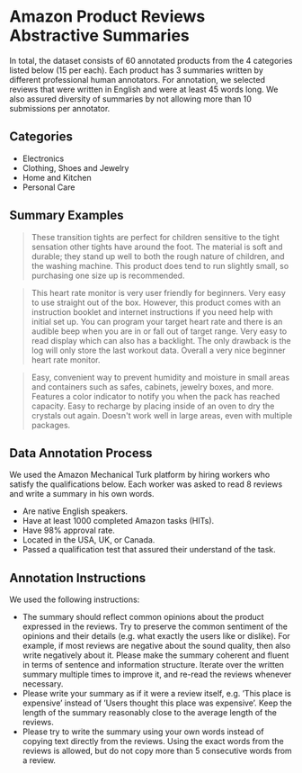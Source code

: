 # Amazon Product Reviews Abstractive Summaries

In total, the dataset consists of 60 annotated products from the 4 categories listed below (15 per each). Each product has 3 summaries written by different professional human annotators.
For annotation, we selected reviews that were written in English and were at least 45 words long. We also assured diversity of summaries by not allowing more than 10 submissions per annotator.

## Categories
* Electronics
* Clothing, Shoes and Jewelry
* Home and Kitchen
* Personal Care

## Summary Examples

> These transition tights are perfect for children sensitive to the tight sensation other tights have around the foot.  The material is soft and durable; they stand up well to both the rough nature of children, and the washing machine.  This product does tend to run slightly small, so purchasing one size up is recommended.

> This heart rate monitor is very user friendly for beginners.  Very easy to use straight out of the box. However, this product comes with an instruction booklet and internet instructions if you need help with initial set up. You can program your target heart rate and there is an audible beep when you are in or fall out of target range. Very easy to read display which can also has a backlight. The only drawback is the log will only store the last workout data.  Overall a very nice beginner heart rate monitor.

> Easy, convenient way to prevent humidity and moisture in small areas and containers such as safes, cabinets, jewelry boxes, and more. Features a color indicator to notify you when the pack has reached capacity. Easy to recharge by placing inside of an oven to dry the crystals out again. Doesn't work well in large areas, even with multiple packages.

## Data Annotation Process

We used the Amazon Mechanical Turk platform by hiring workers who satisfy the qualifications below. Each worker was asked to read 8 reviews and write a summary in his own words.

* Are native English speakers.
* Have at least 1000 completed Amazon tasks (HITs).
* Have 98% approval rate.
* Located in the USA, UK, or Canada.
* Passed a qualification test that assured their understand of the task.


## Annotation Instructions

We used the following instructions:

- The summary should reflect common opinions about the product expressed in the reviews. Try to preserve the common sentiment of the opinions and their details (e.g. what exactly the users like or dislike). For example, if most reviews are negative about the sound quality, then also write negatively about it. Please make the summary coherent and fluent in terms of sentence and information structure. Iterate over the written summary multiple times to improve it, and re-read the reviews whenever necessary.
- Please write your summary as if it were a review itself, e.g. ’This place is expensive’ instead of ’Users thought this place was expensive’. Keep the length of the summary reasonably close to the average length of the reviews.
- Please try to write the summary using your own words instead of copying text directly from the reviews. Using the exact words from the reviews is allowed, but do not copy more than 5 consecutive words from a review.
